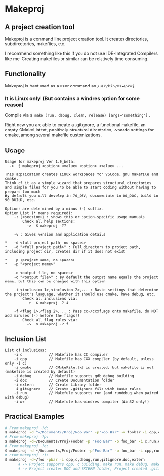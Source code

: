 # Makeproj
## A project creation tool

Makeproj is a command line project creation tool. It creates directories, subdirectories, makefiles, etc.

I recommend something like this if you do not use IDE-Integrated Compilers like me.
Creating makefiles or similar can be relatively time-consuming.

## Functionality

Makeproj is best used as a user command as `/usr/bin/makeproj` .
### It is Linux only! (But contains a windres option for some reason)

Compile via `$ make (run, debug, clean, release) [args="something"]` .

Right now you are able to create a .gitignore, a functional makefile, an empty CMakeList.txt, positively structural directories, .vscode settings for cmake, among several makefile customizations.

## Usage

```
Usage for makeproj Ver 1.0_beta:
  ->  $ makeproj <option> <value> <option> <value> ...

This application creates Linux workspaces for VSCode, gnu makefile and cmake.
Think of it as a simple wizard that prepares structural directories and simple files for you to be able to start coding without having to prepare too much.
By default you will develop in 70_DEV, documentate in 00_DOC, build in 90_BUILD, etc.

Options are determined by a minus (-) suffix.
Option List (* means required):
    -? [<section>] : Shows this or option-specific usage manuals
        Check all help sections:
          ->  $ makeproj -??

    -v : Gives version and application details

*   -d <full project path, no spaces>
*   -d "<full project path>" : Full directory to project path, including project dir, creates dir if it does not exist

*   -p <project name, no spaces>
*   -p "<project name>"

    -o <output file, no spaces>
    -o "<output file>" : By default the output name equals the project name, but this can be changed with this option

    -i <inclusion 1>,<inclusion 2>,... : Basic settings that determine the project's language, whether it should use cmake, have debug, etc.
        Check all inclusions via:
          ->  $ makeproj -? i

    -f <flag 1>,<flag 2>,... : Pass cc-/cxxflags onto makefile, do NOT add minuses (-) before the flags!!
        Check all flag rules via:
          ->  $ makeproj -? f
```

## Inclusion List
```
List of inclusions:
    -i c            // Makefile has CC compiler
    -i cpp          // Makefile has CXX compiler (by default, unless only -i c)
    -i cmake        // CMakeFile.txt is created, but makefile is not (makefile is created by default)
    -i debug        // Makefile supports gdb debug building
    -i doc          // Create Documentation folder
    -i extern       // Create Library folder
    -i gitignore    // Create .gitignore file with basic rules
    -i run          // Makefule supports run (and rundebug when paired with debug)
    -i wr           // Makefule has windres compiler (Win32 only!)
```

## Practical Examples
```bash
# From makeproj -?d:
$ makeproj -d "~/Documents/Proj/Foo Bar" -p"Foo Bar" -o foobar -i cpp,debug,run
# From makeproj -?p:
$ makeproj -d~/Documents/Proj/Foobar -p "Foo Bar" -o foo_bar -i c,run,debug
# From makeproj -?o:
$ makeproj -d ~/Documents/Proj/Foobar -p"Foo Bar" -o foo_bar -i cpp,run,debug
# From makeproj -?i:
$ makeproj -d~/foo -pbar -i cpp,c,debug,run,gitignore,doc,extern
      # -> Project supports cpp, c building, make run, make debug, make rundebug
      # -> Project creates DOC and EXTERN folder, Project created .gitignore
```
